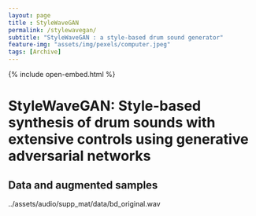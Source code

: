 ```yaml
--- 
layout: page
title : StyleWaveGAN 
permalink: /stylewavegan/
subtitle: "StyleWaveGAN : a style-based drum sound generator" 
feature-img: "assets/img/pexels/computer.jpeg"
tags: [Archive]
---
```

{% include open-embed.html %}
# StyleWaveGAN: Style-based synthesis of drum sounds with extensive	controls using generative adversarial networks

## Data and augmented samples

../assets/audio/supp_mat/data/bd_original.wav


